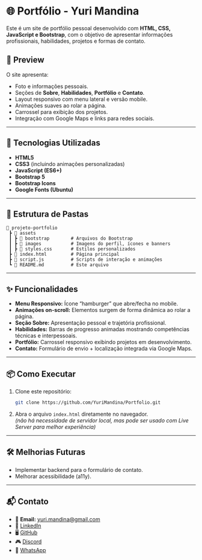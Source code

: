 # 🌐 Portfólio - Yuri Mandina  

Este é um site de portfólio pessoal desenvolvido com **HTML, CSS, JavaScript e Bootstrap**, com o objetivo de apresentar informações profissionais, habilidades, projetos e formas de contato.  

## 📸 Preview  
O site apresenta:  
- Foto e informações pessoais.  
- Seções de **Sobre**, **Habilidades**, **Portfólio** e **Contato**.  
- Layout responsivo com menu lateral e versão mobile.  
- Animações suaves ao rolar a página.  
- Carrossel para exibição dos projetos.  
- Integração com Google Maps e links para redes sociais.  

---

## 🚀 Tecnologias Utilizadas  
- **HTML5**  
- **CSS3** (incluindo animações personalizadas)  
- **JavaScript (ES6+)**  
- **Bootstrap 5**  
- **Bootstrap Icons**  
- **Google Fonts (Ubuntu)**  

---

## 📂 Estrutura de Pastas  

```
📁 projeto-portfolio
 ┣ 📂 assets
 ┃ ┣ 📂 bootstrap        # Arquivos do Bootstrap
 ┃ ┣ 📂 images           # Imagens do perfil, ícones e banners
 ┃ ┣ 📜 styles.css       # Estilos personalizados
 ┣ 📜 index.html         # Página principal
 ┣ 📜 script.js          # Scripts de interação e animações
 ┗ 📜 README.md          # Este arquivo
```

---

## ✨ Funcionalidades  
- **Menu Responsivo:** Ícone “hamburger” que abre/fecha no mobile.  
- **Animações on-scroll:** Elementos surgem de forma dinâmica ao rolar a página.  
- **Seção Sobre:** Apresentação pessoal e trajetória profissional.  
- **Habilidades:** Barras de progresso animadas mostrando competências técnicas e interpessoais.  
- **Portfólio:** Carrossel responsivo exibindo projetos em desenvolvimento.  
- **Contato:** Formulário de envio + localização integrada via Google Maps.  

---

## 📦 Como Executar  
1. Clone este repositório:  
   ```bash
   git clone https://github.com/YuriMandina/Portfolio.git
   ```
2. Abra o arquivo `index.html` diretamente no navegador.  
   *(não há necessidade de servidor local, mas pode ser usado com Live Server para melhor experiência)*  

---

## 🛠️ Melhorias Futuras  
- Implementar backend para o formulário de contato. 
- Melhorar acessibilidade (a11y).

---

## 📬 Contato  
- 📧 **Email:** yuri.mandina@gmail.com  
- 💼 [LinkedIn](https://www.linkedin.com/in/yuri-felippe-mandina-816ba2381/)  
- 🖥️ [GitHub](https://www.github.com/YuriMandina)  
- 🎮 [Discord](https://www.discord.com/users/669986517275377669)  
- 📱 [WhatsApp](https://www.whatsapp.com/send?phone=5573991301585)  
